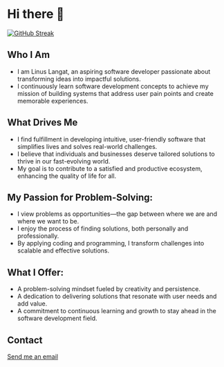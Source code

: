 # Hi there 👋
[![GitHub Streak](https://streak-stats.demolab.com/?user=Developer-Linus&theme=dark)](https://git.io/streak-stats)

## Who I Am
- I am Linus Langat, an aspiring software developer passionate about transforming ideas into impactful solutions.
- I continuously learn software development concepts to achieve my mission of building systems that address user pain points and create memorable experiences.

## What Drives Me
- I find fulfillment in developing intuitive, user-friendly software that simplifies lives and solves real-world challenges.
- I believe that individuals and businesses deserve tailored solutions to thrive in our fast-evolving world.
- My goal is to contribute to a satisfied and productive ecosystem, enhancing the quality of life for all.

## My Passion for Problem-Solving:
- I view problems as opportunities—the gap between where we are and where we want to be.
- I enjoy the process of finding solutions, both personally and professionally.
- By applying coding and programming, I transform challenges into scalable and effective solutions.

## What I Offer:
- A problem-solving mindset fueled by creativity and persistence.
- A dedication to delivering solutions that resonate with user needs and add value.
- A commitment to continuous learning and growth to stay ahead in the software development field.

## Contact
[Send me an email](mailto:linuslangat097@gmail.com)


<!--
**Developer-Linus/Developer-Linus** is a ✨ _special_ ✨ repository because its `README.md` (this file) appears on your GitHub profile.

Here are some ideas to get you started:

- 🔭 I’m currently working on ...
- 🌱 I’m currently learning ...
- 👯 I’m looking to collaborate on ...
- 🤔 I’m looking for help with ...
- 💬 Ask me about ...
- 📫 How to reach me: ...
- 😄 Pronouns: ...
- ⚡ Fun fact: ...
-->
